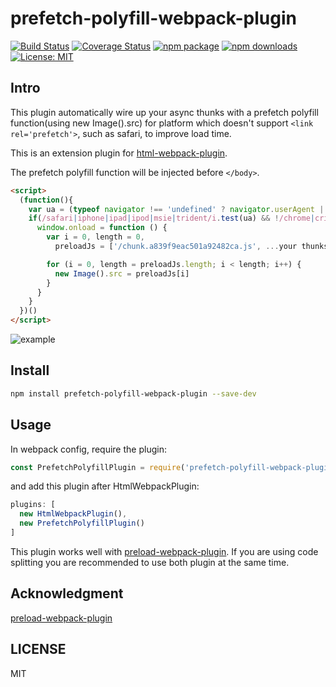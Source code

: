 # prefetch-polyfill-webpack-plugin

[![Build Status](https://travis-ci.org/jin5354/prefetch-polyfill-webpack-plugin.svg?branch=master)](https://travis-ci.org/jin5354/prefetch-polyfill-webpack-plugin)
[![Coverage Status](https://coveralls.io/repos/github/jin5354/prefetch-polyfill-webpack-plugin/badge.svg?branch=master)](https://coveralls.io/github/jin5354/prefetch-polyfill-webpack-plugin?branch=master)
[![npm package](https://img.shields.io/npm/v/prefetch-polyfill-webpack-plugin.svg)](https://www.npmjs.org/package/prefetch-polyfill-webpack-plugin)
[![npm downloads](https://img.shields.io/npm/dt/prefetch-polyfill-webpack-plugin.svg)](https://www.npmjs.org/package/prefetch-polyfill-webpack-plugin)
[![License: MIT](https://img.shields.io/badge/License-MIT-green.svg)](https://opensource.org/licenses/MIT)

## Intro

This plugin automatically wire up your async thunks with a prefetch polyfill function(using new Image().src) for platform which doesn't support `<link rel='prefetch'>`, such as safari, to improve load time.

This is an extension plugin for [html-webpack-plugin](https://github.com/jantimon/html-webpack-plugin).

The prefetch polyfill function will be injected before `</body>`.

```html
<script>
  (function(){
    var ua = (typeof navigator !== 'undefined' ? navigator.userAgent || '' : '')
    if(/safari|iphone|ipad|ipod|msie|trident/i.test(ua) && !/chrome|crios|crmo|firefox|iceweasel|fxios|edge/i.test(ua)) {
      window.onload = function () {
        var i = 0, length = 0,
          preloadJs = ['/chunk.a839f9eac501a92482ca.js', ...your thunks]

        for (i = 0, length = preloadJs.length; i < length; i++) {
          new Image().src = preloadJs[i]
        }
      }
    }
  })()
</script>
```

![example](https://user-images.githubusercontent.com/6868950/30850447-30b6856a-a26b-11e7-812a-9e85e9e4aebe.jpeg)

## Install

```bash
npm install prefetch-polyfill-webpack-plugin --save-dev
```

## Usage

In webpack config, require the plugin:

```javascript
const PrefetchPolyfillPlugin = require('prefetch-polyfill-webpack-plugin');
```

and add this plugin after HtmlWebpackPlugin:

```javascript
plugins: [
  new HtmlWebpackPlugin(),
  new PrefetchPolyfillPlugin()
]

```

This plugin works well with [preload-webpack-plugin](https://github.com/GoogleChrome/preload-webpack-plugin). If you are using code splitting you are recommended to use both plugin at the same time.

## Acknowledgment

[preload-webpack-plugin](https://github.com/GoogleChrome/preload-webpack-plugin)

## LICENSE

MIT
